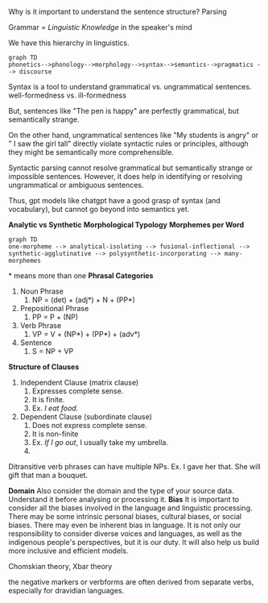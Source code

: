 Why is it important to understand the sentence structure?
Parsing


Grammar \= *Linguistic Knowledge* in the speaker's mind 

We have this hierarchy in linguistics.

```mermaid
graph TD
phonetics-->phonology-->morphology-->syntax-->semantics-->pragmatics --> discourse

```


Syntax is a tool to understand grammatical vs. ungrammatical sentences. well-formedness vs. ill-formedness



But, sentences like
"The pen is happy" are perfectly grammatical, but semantically strange.

On the other hand, ungrammatical sentences like "My students is angry" or " I saw the girl tall" directly violate syntactic rules or principles, although they might be semantically more comprehensible.

Syntactic parsing cannot resolve grammatical but semantically strange or impossible sentences. However, it does help in identifying or resolving ungrammatical or ambiguous sentences.

Thus, gpt models like chatgpt have a good grasp of syntax (and vocabulary), but cannot go beyond into semantics yet.

**Analytic vs Synthetic**
**Morphological Typology**
**Morphemes per Word**
```mermaid
graph TD
one-morpheme --> analytical-isolating --> fusional-inflectional --> synthetic-agglutinative --> polysynthetic-incorporating --> many-morphemes

```


\* means more than one
**Phrasal Categories**
1. Noun Phrase
	1. NP = (det) + (adj\*) + N + (PP\*)
2. Prepositional Phrase
	1. PP = P + (NP)
3. Verb Phrase
	1. VP = V + (NP\*) +  (PP\*) + (adv\*)
4. Sentence
	1. S = NP + VP

**Structure of Clauses**
1. Independent Clause (matrix clause)
	1. Expresses complete sense. 
	2. It is finite.
	3. Ex. *I eat food.*
2. Dependent Clause (subordinate clause)
	1. Does not express complete sense.
	2. It is non-finite
	3. Ex. *If I go out*, I usually take my umbrella.
	4. 

Ditransitive verb phrases can have multiple NPs.
Ex. I gave her that.
She will gift that man a bouquet.


**Domain**
Also consider the domain and the type of your source data. Understand it before analysing or processing it.
**Bias**
It is important to consider all the biases involved in the language and linguistic processing. There may be some intrinsic personal biases, cultural biases, or social biases. There may even be inherent bias in language. It is not only our responsibility to consider diverse voices and languages, as well as the indigenous people's perspectives, but it is our duty. It will also help us build more inclusive and efficient models.


Chomskian theory, Xbar theory

the negative markers or verbforms are often derived from separate verbs, especially for dravidian languages.